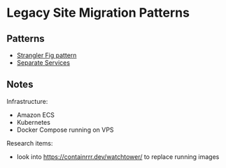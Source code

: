 # Legacy Site Migration Patterns

## Patterns

- [Strangler Fig pattern](strangler-fig/README.md)
- [Separate Services](separate-services/README.md)

## Notes

Infrastructure:

- Amazon ECS
- Kubernetes
- Docker Compose running on VPS

Research items:

- look into <https://containrrr.dev/watchtower/> to replace running images
